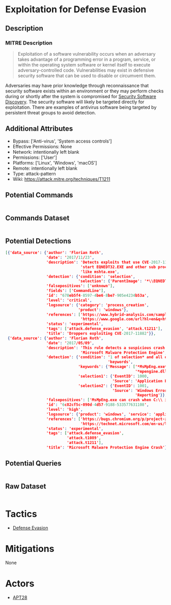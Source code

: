 
# Exploitation for Defense Evasion

## Description

### MITRE Description

> Exploitation of a software vulnerability occurs when an adversary takes advantage of a programming error in a program, service, or within the operating system software or kernel itself to execute adversary-controlled code. Vulnerabilities may exist in defensive security software that can be used to disable or circumvent them.

Adversaries may have prior knowledge through reconnaissance that security software exists within an environment or they may perform checks during or shortly after the system is compromised for [Security Software Discovery](https://attack.mitre.org/techniques/T1063). The security software will likely be targeted directly for exploitation. There are examples of antivirus software being targeted by persistent threat groups to avoid detection.

## Additional Attributes

* Bypass: ['Anti-virus', 'System access controls']
* Effective Permissions: None
* Network: intentionally left blank
* Permissions: ['User']
* Platforms: ['Linux', 'Windows', 'macOS']
* Remote: intentionally left blank
* Type: attack-pattern
* Wiki: https://attack.mitre.org/techniques/T1211

## Potential Commands

```

```

## Commands Dataset

```

```

## Potential Detections

```json
[{'data_source': {'author': 'Florian Roth',
                  'date': '2017/11/23',
                  'description': 'Detects exploits that use CVE-2017-11882 to '
                                 'start EQNEDT32.EXE and other sub processes '
                                 'like mshta.exe',
                  'detection': {'condition': 'selection',
                                'selection': {'ParentImage': '*\\EQNEDT32.EXE'}},
                  'falsepositives': ['unknown'],
                  'fields': ['CommandLine'],
                  'id': '678eb5f4-8597-4be6-8be7-905e4234b53a',
                  'level': 'critical',
                  'logsource': {'category': 'process_creation',
                                'product': 'windows'},
                  'references': ['https://www.hybrid-analysis.com/sample/2a4ae284c76f868fc51d3bb65da8caa6efacb707f265b25c30f34250b76b7507?environmentId=100',
                                 'https://www.google.com/url?hl=en&q=https://embedi.com/blog/skeleton-closet-ms-office-vulnerability-you-didnt-know-about&source=gmail&ust=1511481120837000&usg=AFQjCNGdL7gVwLXaNSl2Td8ylDYbSJFmPw'],
                  'status': 'experimental',
                  'tags': ['attack.defense_evasion', 'attack.t1211'],
                  'title': 'Droppers exploiting CVE-2017-11882'}},
 {'data_source': {'author': 'Florian Roth',
                  'date': '2017/05/09',
                  'description': 'This rule detects a suspicious crash of the '
                                 'Microsoft Malware Protection Engine',
                  'detection': {'condition': '1 of selection* and all of '
                                             'keywords',
                                'keywords': {'Message': ['*MsMpEng.exe*',
                                                         '*mpengine.dll*']},
                                'selection1': {'EventID': 1000,
                                               'Source': 'Application Error'},
                                'selection2': {'EventID': 1001,
                                               'Source': 'Windows Error '
                                                         'Reporting'}},
                  'falsepositives': ['MsMpEng.exe can crash when C:\\ is full'],
                  'id': '6c82cf5c-090d-4d57-9188-533577631108',
                  'level': 'high',
                  'logsource': {'product': 'windows', 'service': 'application'},
                  'references': ['https://bugs.chromium.org/p/project-zero/issues/detail?id=1252&desc=5',
                                 'https://technet.microsoft.com/en-us/library/security/4022344'],
                  'status': 'experimental',
                  'tags': ['attack.defense_evasion',
                           'attack.t1089',
                           'attack.t1211'],
                  'title': 'Microsoft Malware Protection Engine Crash'}}]
```

## Potential Queries

```json

```

## Raw Dataset

```json

```

# Tactics


* [Defense Evasion](../tactics/Defense-Evasion.md)


# Mitigations

None

# Actors


* [APT28](../actors/APT28.md)

